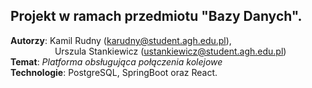 ## Projekt w ramach przedmiotu "Bazy Danych".  
<strong>Autorzy</strong>: Kamil Rudny (karudny@student.agh.edu.pl),  
&nbsp;&nbsp;&nbsp;&nbsp;&nbsp;&nbsp;&nbsp;&nbsp;&nbsp;&nbsp;&nbsp;&nbsp;&nbsp;&nbsp;&nbsp;&nbsp;&nbsp;&nbsp;Urszula Stankiewicz (ustankiewicz@student.agh.edu.pl)  
<strong>Temat</strong>: *Platforma obsługująca połączenia kolejowe*  
<strong>Technologie</strong>: PostgreSQL, SpringBoot oraz React.  



